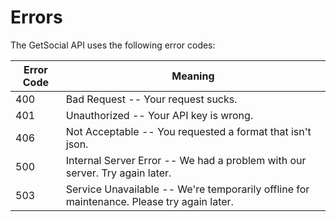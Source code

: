 # Errors

The GetSocial API uses the following error codes:


Error Code | Meaning
---------- | -------
400 | Bad Request -- Your request sucks.
401 | Unauthorized -- Your API key is wrong.
406 | Not Acceptable -- You requested a format that isn't json.
500 | Internal Server Error -- We had a problem with our server. Try again later.
503 | Service Unavailable -- We're temporarily offline for maintenance. Please try again later.
